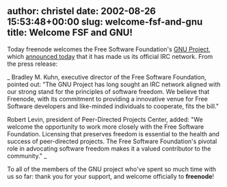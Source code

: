 author: christel
date: 2002-08-26 15:53:48+00:00
slug: welcome-fsf-and-gnu
title: Welcome FSF and GNU!
---

Today freenode welcomes the Free Software Foundation's  [GNU Project](http://www.gnu.org/),  which  [announced today](http://www.fsf.org/press/2002-08-26-freenode.html)  that it has made us its official IRC network. From the press release:

_  Bradley M. Kuhn, executive director of the Free Software Foundation, pointed out: "The GNU Project has long sought an IRC network aligned with our strong stand for the principles of software freedom.  We believe that Freenode, with its commitment to providing a innovative venue for Free Software developers and like-minded individuals to cooperate, fits the bill."

Robert Levin, president of Peer-Directed Projects Center, added: "We welcome the opportunity to work more closely with the Free Software Foundation.  Licensing that preserves freedom is essential to the health and success of peer-directed projects.  The Free Software Foundation's pivotal role in advocating software freedom makes it a valued contributor to the community."  _

To all of the members of the GNU project who've spent so much time with us so far: thank you for your support, and welcome officially to **freenode**!
